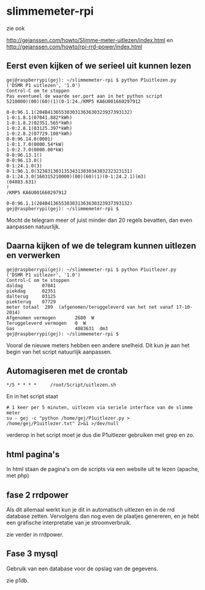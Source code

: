 # slimmemeter-rpi
zie ook

http://gejanssen.com/howto/Slimme-meter-uitlezen/index.html
en
http://gejanssen.com/howto/rpi-rrd-power/index.html

## Eerst even kijken of we serieel uit kunnen lezen

	gej@raspberrypi(gej): ~/slimmemeter-rpi $ python P1uitlezen.py 
	('DSMR P1 uitlezen', '1.0')
	Control-C om te stoppen
	Pas eventueel de waarde ser.port aan in het python script
	5210000)(00)(60)(1)(0-1:24./KMP5 KA6U001660297912

	0-0:96.1.1(204B413655303031363630323937393132)
	1-0:1.8.1(07041.882*kWh)
	1-0:1.8.2(02351.565*kWh)
	1-0:2.8.1(03125.397*kWh)
	1-0:2.8.2(07729.108*kWh)
	0-0:96.14.0(0001)
	1-0:1.7.0(0000.54*kW)
	1-0:2.7.0(0000.00*kW)
	0-0:96.13.1()
	0-0:96.13.0()
	0-1:24.1.0(3)
	0-1:96.1.0(3238313031353431303034303232323131)
	0-1:24.3.0(160315210000)(00)(60)(1)(0-1:24.2.1)(m3)
	(04083.631)
	!
	/KMP5 KA6U001660297912

	0-0:96.1.1(204B413655303031363630323937393132)
	gej@raspberrypi(gej): ~/slimmemeter-rpi $ 

Mocht de telegram meer of juist minder dan 20 regels bevatten, dan even aanpassen natuurlijk.

## Daarna kijken of we de telegram kunnen uitlezen en verwerken

	gej@raspberrypi(gej): ~/slimmemeter-rpi $ python P1uitlezer.py 
	('DSMR P1 uitlezer', '1.0')
	Control-C om te stoppen
	daldag       07041
	piekdag      02351
	dalterug     03125
	piekterug    07729
	meter totaal  289  (afgenomen/teruggeleverd van het net vanaf 17-10-2014)
	Afgenomen vermogen       2680  W
	Teruggeleverd vermogen   0  W
	Gas                      4083631  dm3
	gej@raspberrypi(gej): ~/slimmemeter-rpi $ 

Vooral de nieuwe meters hebben een andere snelheid. Dit kun je aan het begin van het script natuurlijk aanpassen.

## Automagiseren met de crontab

	*/5 * * * *     /root/Script/uitlezen.sh

En in het script staat

	# 1 keer per 5 minuten, uitlezen via seriele interface van de slimme meter
	su - gej -c "python /home/gej/P1uitlezer.py > /home/gej/P1uitlezer.txt" 2>&1 >/dev/null
verderop in het script moet je dus die P1uitlezer gebruiken met grep en zo.

## html pagina's
In html staan de pagina's om de scripts via een website uit te lezen (apache, met php)

## fase 2 rrdpower

Als dit allemaal werkt kun je dit in automatisch uitlezen en in de rrd database zetten.
Vervolgens dan nog even de plaatjes genereren, en je hebt een grafische interpretatie van je stroomverbruik.

zie verder in rrdpower.

## Fase 3 mysql

Gebruik van een database voor de opslag van de gegevens.

zie p1db.
